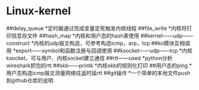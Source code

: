 # Linux-kernel
##delay_queue
    *定时器通过完成变量定死触发内核线程
##file_write
    *内核将打印信息存文件
##hash_map
    *内核和用户态的hash表使用
##kernel——udp——construct
    *内核的udp报文构造，可参考构造icmp，arp，tcp
##ko模块互相调用
    *export——symbol和函数注册与回调使用
##ksocket——udp——tcp
    *内核ksocket，可与用户、内核socket建立通信
##rtt——used
    *python分析wireshark抓包的rtt
##skb——printk
    *内核skb的规则化打印
##用户态的ping
    *用户态构造icmp报文测量网络往返时延rtt
##git操作
    *一个简单的本地文件push到github仓库的说明

